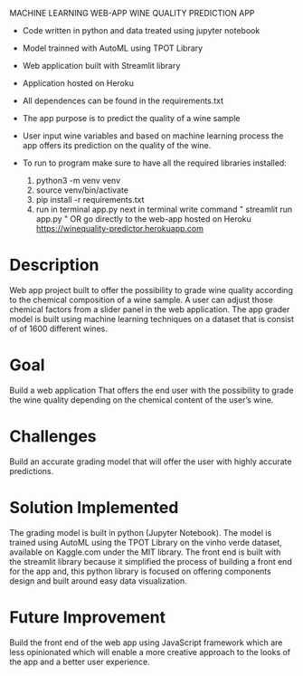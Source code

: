MACHINE LEARNING WEB-APP 
WINE QUALITY PREDICTION APP

- Code written in python and data treated using jupyter notebook
- Model trainned with AutoML using TPOT Library
- Web application built with Streamlit library
- Application hosted on Heroku
- All dependences can be found in the requirements.txt

- The app purpose is to predict the quality of a wine sample
- User input wine variables and based on machine learning process
  the app offers its prediction on the quality of the wine.

- To run to program make sure to have all the required libraries installed:
  1. python3 -m venv venv
  2. source venv/bin/activate
  3. pip install -r requirements.txt 
  4. run in terminal app.py
  next in terminal write command " streamlit run app.py " 
  OR go directly to the web-app hosted on Heroku https://winequality-predictor.herokuapp.com

# Description

Web app project built to offer the possibility to grade wine quality according to the chemical 
composition of a wine sample. A user can adjust those chemical factors from a slider panel in the web application. 
The app grader model is built using machine learning techniques on a dataset that is consist of of 1600 different wines.

# Goal

Build a web application That offers the end user with the possibility to grade the wine quality 
depending on the chemical content of the user’s wine.

# Challenges

Build an accurate grading model that will offer the user with highly accurate predictions.

# Solution Implemented

The grading model is built in python (Jupyter Notebook). The model is trained using AutoML using 
the TPOT Library on the vinho verde dataset, available on Kaggle.com under the MIT library. The 
front end is built with the streamlit library because it simplified the process of building a front end 
for the app and, this python library is focused on offering components design and built around easy data visualization.

# Future Improvement

Build the front end of the web app using JavaScript framework which are less opinionated which will 
enable a more creative approach to the looks of the app and a better user experience.
